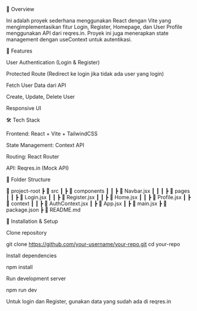 📌 Overview

Ini adalah proyek sederhana menggunakan React dengan Vite yang mengimplementasikan fitur Login, Register, Homepage, dan User Profile menggunakan API dari reqres.in. Proyek ini juga menerapkan state management dengan useContext untuk autentikasi.

🚀 Features

User Authentication (Login & Register)

Protected Route (Redirect ke login jika tidak ada user yang login)

Fetch User Data dari API

Create, Update, Delete User

Responsive UI

🛠 Tech Stack

Frontend: React + Vite + TailwindCSS

State Management: Context API

Routing: React Router

API: Reqres.in (Mock API)

📂 Folder Structure

📂 project-root
┣ 📂 src
┃ ┣ 📂 components
┃ ┃ ┣ 📜 Navbar.jsx
┃ ┃ 
┃ ┣ 📂 pages
┃ ┃ ┣ 📜 Login.jsx
┃ ┃ ┣ 📜 Register.jsx
┃ ┃ ┣ 📜 Home.jsx
┃ ┃ ┣ 📜 Profile.jsx
┃ ┣ 📂 context
┃ ┃ ┣ 📜 AuthContext.jsx
┃ ┣ 📜 App.jsx
┃ ┣ 📜 main.jsx
┣ 📜 package.json
┣ 📜 README.md

📌 Installation & Setup

Clone repository

git clone https://github.com/your-username/your-repo.git
cd your-repo

Install dependencies

npm install

Run development server

npm run dev

Untuk login dan Register, gunakan data yang sudah ada di reqres.in

